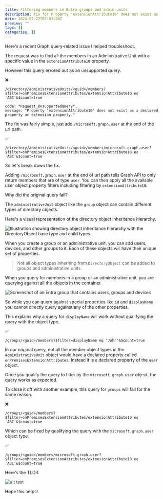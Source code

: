 ```yaml
---
title: Filtering members in Entra groups and admin units
description: Fix for Property 'extensionAttribute10' does not exist as a declared property or extension property
date: 2024-07-22T07:03:08Z
preview: ""
tags: []
categories: []
---
```


Here's a recent Graph query-related issue I helped troubleshoot.

The request was to find all the members in an Administrative Unit with a specific value in the `extensionAttribute10` property.

However this query errored out as an unsupported query.

❌

```
/directory/administrativeUnits/<guid>/members?$filter=onPremisesExtensionAttributes/extensionAttribute10 eq 'ABC'&$count=true

code: "Request_UnsupportedQuery",
message: "Property 'extensionAttribute10' does not exist as a declared property or extension property."
```

The fix was fairly simple, just add `/microsoft.graph.user` at the end of the url path.

✅

```
/directory/administrativeUnits/<guid>/members/microsoft.graph.user?$filter=onPremisesExtensionAttributes/extensionAttribute10 eq 'ABC'&$count=true
```

So let's break down the fix.

Adding `/microsoft.graph.user` at the end of url path tells Graph API to only return members that are of type `user`. You can then apply all the available user object property filters including filtering by `extensionAttribute10`.

Why did the original query fail?

The `administrativeUnit` object like the `group` object can contain different types of directory objects.

Here's a visual representation of the directory object inheritance hierarchy.

![Illustration showing directory object inheritance hierarchy with the DirectoryObject base type and child types](/images/uploads/graphdirectoryobjects.png)

When you create a group or an administrative unit, you can add users, devices, and other groups to it. Each of these objects will have their unique set of properties.

> Not all object types inheriting from `DirectoryObject` can be added to groups and administrative units.

When you query for members in a group or an administrative unit, you are querying against all the objects in the container.

![Screenshot of an Entra group that contains users, groups and devices](/images/uploads/entra-group-list.png)

So while you can query against special properties like `id` and `displayName` you cannot directly query against any of the other properties.

This explains why a query for `displayName` will work without qualifying the query with the object type.

✅

```
/groups/<guid>/members?$filter=displayName eq 'John'&$count=true
```

In our original query, not all the member object types in the `administrativeUnit` object would have a declared property called `onPremisesExtensionAttributes`. Instead it is a declared property of the `user` object.

Once you qualify the query to filter by the `microsoft.graph.user` object, the query works as expected.

To close it off with another example, this query for `groups` will fail for the same reason.

❌

```
/groups/<guid>/members?$filter=onPremisesExtensionAttributes/extensionAttribute10 eq 'ABC'&$count=true
```

Which can be fixed by qualifying the query with the `microsoft.graph.user` object type.

✅

```
/groups/<guid>/members/microsoft.graph.user?$filter=onPremisesExtensionAttributes/extensionAttribute10 eq 'ABC'&$count=true
```

Here's the TLDR:

![alt text](/images/uploads/GraphFilter.png)

Hope this helps!
